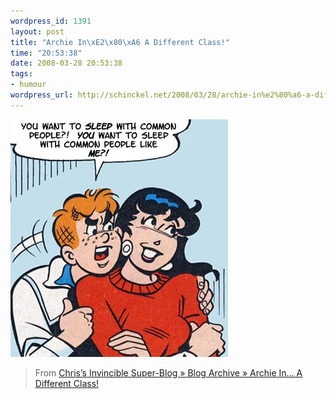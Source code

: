 ```yaml
--- 
wordpress_id: 1391
layout: post
title: "Archie In\xE2\x80\xA6 A Different Class!"
time: "20:53:38"
date: 2008-03-28 20:53:38
tags: 
- humour
wordpress_url: http://schinckel.net/2008/03/28/archie-in%e2%80%a6-a-different-class/
---
```

![ArchiePeople13.jpg][1]

> From [Chris’s Invincible Super-Blog » Blog Archive » Archie In… A Different Class!][2]


   [1]: /images/2008/03/archiepeople13.jpg
   [2]: http://www.the-isb.com/?p=308

